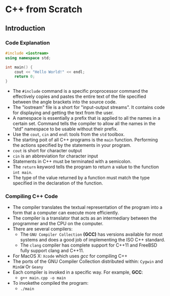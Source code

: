 # C++ from Scratch
## Introduction
### Code Explanation
```cpp
#include <iostream>
using namespace std;

int main() {
    cout << "Hello World!" << endl;
    return 0;
}
```
- The `#include` command is a specific proprocessor command the effectively copies and pastes the entire text of the file specified between the angle brackets into the source code.
- The "iostream" file is a short for "input-output streams". It contains code for displaying and getting the text from the user.
- A namespace is essentially a prefix that is applied to all the names in a certain set. Command tells the compiler to allow all the names in the “std” namespace to be usable without their prefix.
- Use the `cout`, `cin` and `endl` tools from the `std` toolbox.
- The starting poit of all C++ programs is the `main` function. Performing the actions specified by the statements in your program.
- `cout` is short for character output
- `cin` is an abbreviation for character input
- Statements in C++ must be terminated with a semicolon.
- The `return` keyword tells the program to return a value to the function `int main`.
- The type of the value returned by a function must match the type specified in the declaration of the function.

### Compiling C++ Code
- The compiler translates the textual representation of the program into a form that a computer can execute more efficiently.
- The compiler is a translator that acts as an intermediary between the programmer and the CPU on the computer.
- There are several compilers:
    - The `GNU Compiler Collection` __(GCC)__ has versions available for most systems and does a good job of implementing the ISO C++ standard.
    - The `clang` compiler has complete support for C++11 and FreeBSD fully support clang and C++11.
- For MacOS X: `Xcode` which uses _gcc_ for compiling C++
- The ports of the GNU Compiler Collection distributed within: `Cygwin` and `MinGW` Or `Geany`
- Each compiler is invoked in a specific way. For example, __GCC__:
    - `g++ main.cpp -o main`
- To invokethe compiled the program:
    - `./main`